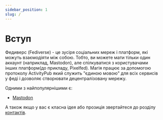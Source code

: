 ```yaml
---
sidebar_position: 1
slug: /
---
```


# Вступ

Федиверс (Fediverse) - це зусіря соціальних мереж і платформ, які можуть взаємодіяти між собою. Тобто, ви можете мати тільки один аккаунт (наприклад, Mastodon), але спілкуватися з користувачами інших платформ(до прикладу, Pixelfed). Магія працює за допомогою протоколу ActivityPub який служить "єдиною мовою" для всіх сервисів у феді і дозволяє створювати децентралізовану мережу.

Одними з найпопулярнішими є:

- [Mastodon](Вступ.md)

А також якщо у вас є класна ідея або прозиція звертайтеся до розділу [контактів](https://fediland.in.ua/contacts).
